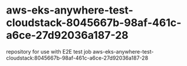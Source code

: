 # aws-eks-anywhere-test-cloudstack-8045667b-98af-461c-a6ce-27d92036a187-28
repository for use with E2E test job aws-eks-anywhere-test-cloudstack:8045667b-98af-461c-a6ce-27d92036a187-28
